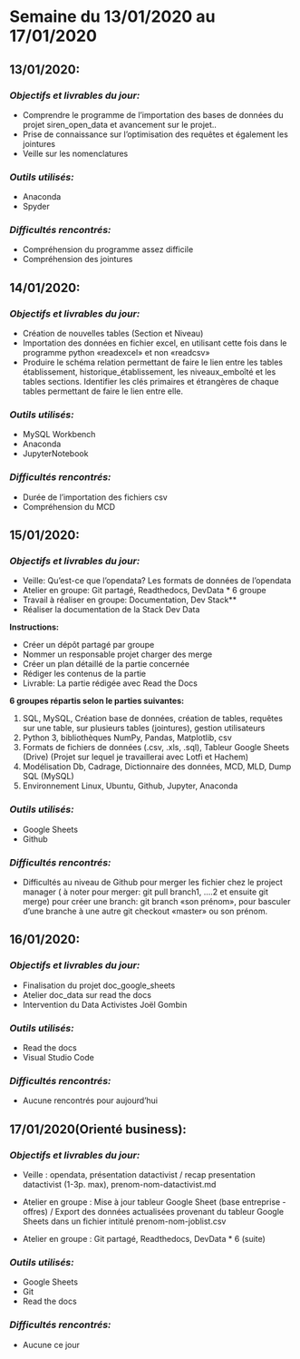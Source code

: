 ﻿# Semaine du 13/01/2020 au 17/01/2020

  

## 13/01/2020:

### *Objectifs et livrables du jour:*

- Comprendre le programme de l’importation des bases de données du projet siren_open_data et avancement sur le projet..
- Prise de connaissance sur l’optimisation des requêtes et également les jointures
- Veille sur les nomenclatures

### *Outils utilisés:*
- Anaconda
- Spyder

### *Difficultés rencontrés:*

- Compréhension du programme assez difficile
- Compréhension des jointures

## 14/01/2020:

  

### *Objectifs et livrables du jour:*

- Création de nouvelles tables (Section et Niveau)
- Importation des données en fichier excel, en utilisant cette fois dans le programme python «readexcel» et non «readcsv»
- Produire le schéma relation permettant de faire le lien entre les tables établissement, historique_établissement, les niveaux_emboîté et les tables sections. Identifier les clés primaires et étrangères de chaque tables permettant de faire le lien entre elle.

 ### *Outils utilisés:*

- MySQL Workbench
- Anaconda
- JupyterNotebook

### *Difficultés rencontrés:*

 - Durée de l’importation des fichiers csv
- Compréhension du MCD

## 15/01/2020:

 
### *Objectifs et livrables du jour:*

- Veille: Qu’est-ce que l’opendata? Les formats de données de l’opendata
- Atelier en groupe: Git partagé, Readthedocs, DevData * 6 groupe
- Travail à réaliser en groupe: Documentation, Dev Stack**
- Réaliser la documentation de la Stack Dev Data

**Instructions:**
- Créer un dépôt partagé par groupe
- Nommer un responsable projet charger des merge
- Créer un plan détaillé de la partie concernée
- Rédiger les contenus de la partie
- Livrable: La partie rédigée avec Read the Docs

**6 groupes répartis selon le parties suivantes:**
1. SQL, MySQL, Création base de données, création de tables, requêtes sur une table, sur plusieurs tables (jointures), gestion utilisateurs
2. Python 3, bibliothèques NumPy, Pandas, Matplotlib, csv
3. Formats de fichiers de données (.csv, .xls, .sql), Tableur Google Sheets (Drive) (Projet sur lequel je travaillerai avec Lotfi et Hachem)
4. Modélisation Db, Cadrage, Dictionnaire des données, MCD, MLD, Dump SQL (MySQL)
5. Environnement Linux, Ubuntu, Github, Jupyter, Anaconda

### *Outils utilisés:*

- Google Sheets
- Github

  
### *Difficultés rencontrés:*

- Difficultés au niveau de Github pour merger les fichier chez le project manager
( à noter pour merger: git pull branch1, ….2 et ensuite git merge)
pour créer une branch: git branch «son prénom», pour basculer d’une branche à une autre git checkout «master» ou son prénom.


## 16/01/2020:

### *Objectifs et livrables du jour:*

- Finalisation du projet doc_google_sheets
 - Atelier doc_data sur read the docs
- Intervention du Data Activistes Joël Gombin

### *Outils utilisés:*
- Read the docs
- Visual Studio Code

### *Difficultés rencontrés:*

- Aucune rencontrés pour aujourd’hui

 
## 17/01/2020(Orienté business):

 
### *Objectifs et livrables du jour:*

  

- Veille : opendata, présentation datactivist / recap presentation datactivist (1-3p. max), prenom-nom-datactivist.md

- Atelier en groupe : Mise à jour tableur Google Sheet (base entreprise - offres) / Export des données actualisées provenant du tableur Google Sheets dans un fichier intitulé prenom-nom-joblist.csv

- Atelier en groupe : Git partagé, Readthedocs, DevData * 6 (suite)


### *Outils utilisés:*

- Google Sheets
- Git
- Read the docs

  
### *Difficultés rencontrés:*

- Aucune ce jour

